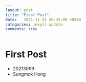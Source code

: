 ```yaml
---
layout: post
title: "First Post"
date:   2021-11-25 20:35:00 +0900
categories: jekyll update
comments: true
---
```


# First Post

- 20213099
- Sungmok Hong